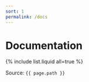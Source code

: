 ```yaml
---
sort: 1
permalink: /docs
---
```


# Documentation

{% include list.liquid all=true %}

Source: `{{ page.path }}`
